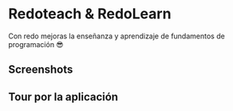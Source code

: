 # Redoteach & RedoLearn
Con redo mejoras la enseñanza y aprendizaje de fundamentos de programación 😎


## Screenshots


## Tour por la aplicación

